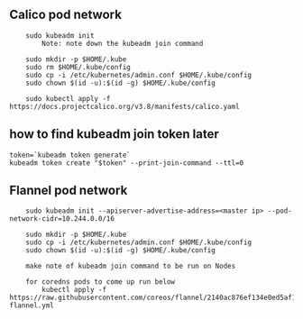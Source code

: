 ## Calico pod network
```
	sudo kubeadm init
		Note: note down the kubeadm join command 

	sudo mkdir -p $HOME/.kube
	sudo rm $HOME/.kube/config
	sudo cp -i /etc/kubernetes/admin.conf $HOME/.kube/config
	sudo chown $(id -u):$(id -g) $HOME/.kube/config

	sudo kubectl apply -f https://docs.projectcalico.org/v3.8/manifests/calico.yaml
```
## how to find kubeadm join token later
```
token=`kubeadm token generate`
kubeadm token create "$token" --print-join-command --ttl=0
```
















































## Flannel pod network
```
	sudo kubeadm init --apiserver-advertise-address=<master ip> --pod-network-cidr=10.244.0.0/16
	
	sudo mkdir -p $HOME/.kube
	sudo cp -i /etc/kubernetes/admin.conf $HOME/.kube/config
	sudo chown $(id -u):$(id -g) $HOME/.kube/config

	make note of kubeadm join command to be run on Nodes
	
	for coredns pods to come up run below
		kubectl apply -f https://raw.githubusercontent.com/coreos/flannel/2140ac876ef134e0ed5af15c65e414cf26827915/Documentation/kube-flannel.yml
```
